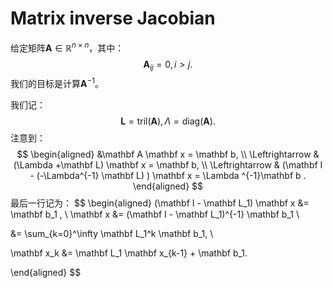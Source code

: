 # Matrix inverse Jacobian

给定矩阵$\mathbf A\in \mathbb R^{n\times n}$，其中：
$$
\mathbf A_{ij}=0, i > j.
$$
我们的目标是计算$\mathbf A^{-1}$。

我们记：
$$
\mathbf L = \mathrm{tril}(\mathbf A), \Lambda = \mathrm{diag}(\mathbf A).
$$
注意到：
$$
\begin{aligned}
&\mathbf A \mathbf x = \mathbf b, \\
\Leftrightarrow & (\Lambda +\mathbf L) \mathbf x = \mathbf b, \\
\Leftrightarrow & (\mathbf I - (-\Lambda^{-1} \mathbf L) ) \mathbf x = \Lambda ^{-1}\mathbf b .
\end{aligned}
$$
最后一行记为：
$$
\begin{aligned}
(\mathbf I - \mathbf L_1) \mathbf x &= \mathbf b_1 , \\
\mathbf x &= (\mathbf I - \mathbf L_1)^{-1} \mathbf b_1 \\

&= \sum_{k=0}^\infty  \mathbf L_1^k \mathbf b_1,  \\

\mathbf x_k &= \mathbf L_1 \mathbf x_{k-1} + \mathbf b_1.

\end{aligned}
$$
